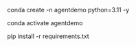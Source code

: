 conda create -n agentdemo python=3.11 -y

conda activate agentdemo

pip install -r requirements.txt

